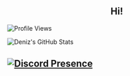 <h2 align="center">Hi!</h2>

![Profile Views](https://komarev.com/ghpvc/?username=Itxchi808)


![Deniz's GitHub Stats](https://github-readme-stats.vercel.app/api?username=Itxchi808&show_icons=true)


[![Discord Presence](https://lanyard-profile-readme.vercel.app/api/1084284999961948270)](https://discord.com/users/1084284999961948270)
-

